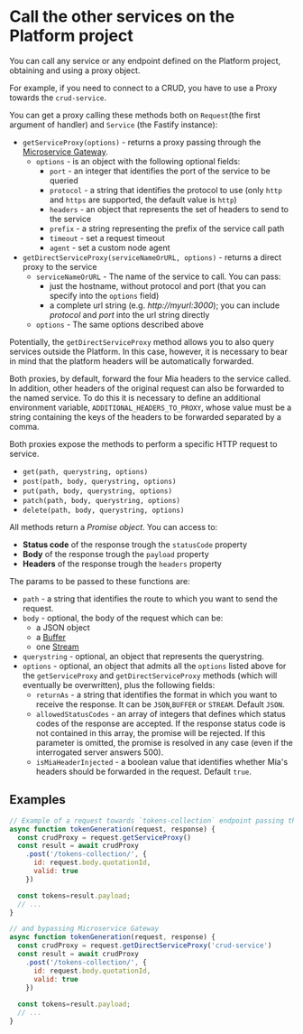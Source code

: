 # Call the other services on the Platform project

You can call any service or any endpoint defined on the Platform project, obtaining and using a proxy object.

For example, if you need to connect to a CRUD, you have to use a Proxy towards the `crud-service`.

You can get a proxy calling these methods both on `Request`(the first argument of handler) and `Service` (the Fastify instance):

* `getServiceProxy(options)` - returns a proxy  passing through the [Microservice Gateway](../../runtime_suite/microservice-gateway/overview.md).
  * `options` - is an object with the following optional fields:
    * `port` - an integer that identifies the port of the service to be queried
    * `protocol` - a string that identifies the protocol to use (only `http` and `https` are supported, the default value is `http`)
    * `headers` - an object that represents the set of headers to send to the service
    * `prefix` - a string representing the prefix of the service call path
    * `timeout` - set a request timeout
    * `agent` - set a custom node agent
* `getDirectServiceProxy(serviceNameOrURL, options)` - returns a direct proxy to the service
  * `serviceNameOrURL` - The name of the service to call. You can pass:
    * just the hostname, without protocol and port (that you can specify into the `options` field)
    * a complete url string (e.g. _http://myurl:3000_); you can include _protocol_ and _port_ into the url string directly
  * `options` - The same options described above

Potentially, the `getDirectServiceProxy` method allows you to also query services outside the Platform. In this case, however, it is necessary to bear in mind that the platform headers will be automatically forwarded.

Both proxies, by default, forward the four Mia headers to the service called. In addition, other headers of the original request can also be forwarded to the named service. To do this it is necessary to define an additional environment variable, `ADDITIONAL_HEADERS_TO_PROXY`, whose value must be a string containing the keys of the headers to be forwarded separated by a comma.

Both proxies expose the methods to perform a specific HTTP request to service.

* `get(path, querystring, options)`
* `post(path, body, querystring, options)`
* `put(path, body, querystring, options)`
* `patch(path, body, querystring, options)`
* `delete(path, body, querystring, options)`

All methods return a *Promise object*. You can access to:

* **Status code** of the response trough the `statusCode` property
* **Body** of the response trough the `payload` property
* **Headers** of the response trough the `headers` property

The params to be passed to these functions are:

* `path` -  a string that identifies the route to which you want to send the request.
* `body` - optional, the body of the request which can be:
  * a JSON object
  * a [Buffer](https://nodejs.org/api/buffer.html#)
  * one [Stream](https://nodejs.org/api/stream.html)
* `querystring` - optional, an object that represents the querystring.
* `options` - optional, an object that admits all the `options` listed above for the `getServiceProxy` and `getDirectServiceProxy` methods (which will eventually be overwritten), plus the following fields:
  * `returnAs` - a string that identifies the format in which you want to receive the response. It can be `JSON`,`BUFFER` or `STREAM`. Default `JSON`.
  * `allowedStatusCodes` - an array of integers that defines which status codes of the response are accepted. If the response status code is not contained in this array, the promise will be rejected. If this parameter is omitted, the promise is resolved in any case (even if the interrogated server answers 500).
  * `isMiaHeaderInjected` - a boolean value that identifies whether Mia's headers should be forwarded in the request. Default `true`.

## Examples

```js
// Example of a request towards `tokens-collection` endpoint passing through Microservice Gateway
async function tokenGeneration(request, response) {
  const crudProxy = request.getServiceProxy()
  const result = await crudProxy
    .post('/tokens-collection/', {
      id: request.body.quotationId,
      valid: true
    })

  const tokens=result.payload;
  // ...
}
```

```js
// and bypassing Microservice Gateway
async function tokenGeneration(request, response) {
  const crudProxy = request.getDirectServiceProxy('crud-service')
  const result = await crudProxy
    .post('/tokens-collection/', {
      id: request.body.quotationId,
      valid: true
    })
  
  const tokens=result.payload;
  // ...
}
```

